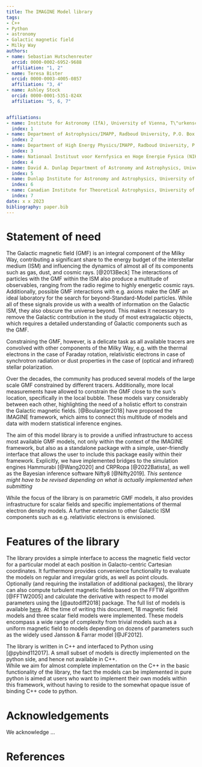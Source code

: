 ```yaml
---
title: The IMAGINE Model library
tags:
- C++
- Python
- astronomy
- Galactic magnetic field
- Milky Way
authors:
- name: Sebastian Hutschenreuter
  orcid: 0000-0002-6952-9688
  affiliation: "1, 2"
- name: Teresa Bister
  orcid: 0000-0003-4005-0857
  affiliation: "3, 4"
- name: Ashley Stock 
  orcid: 0000-0001-5351-824X
  affiliation: "5, 6, 7"


affiliations:
- name: Institute for Astronomy (IfA), University of Vienna, T\"urkenschanzstrasse 17, A-1180 Vienna
  index: 1
- name: Department of Astrophysics/IMAPP, Radboud University, P.O. Box 9010,6500 GL Nijmegen, The Netherlands
  index: 2
- name: Department of High Energy Physics/IMAPP, Radboud University, P.O. Box 9010,6500 GL Nijmegen, The Netherlands
  index: 3
- name: Nationaal Instituut voor Kernfysica en Hoge Energie Fysica (NIKHEF), SciencePark, Amsterdam, The Netherlands
  index: 4
- name: David A. Dunlap Department of Astronomy and Astrophysics, University of Toronto, 50 St. George Street, Toronto, ON M5S 3H4, Canada  
  index: 5
- name: Dunlap Institute for Astronomy and Astrophysics, University of Toronto, 50 St. George Street, Toronto, ON M5S 3H4, Canada
  index: 6
- name: Canadian Institute for Theoretical Astrophysics, University of Toronto, 60 St. George Street, Toronto, ON M5S 3H8, Canada
  index: 7
date: x x 2023
bibliography: paper.bib
---
```


# Statement of need

The Galactic magnetic field (GMF) is an integral component of the Milky Way, contributing a significant share to the energy budget of the interstellar medium (ISM) and influencing the dynamics of almost all of its components such as gas, dust, and cosmic rays. [@2013Beck]
The interactions of particles with the GMF within the ISM also produce a multitude of observables, ranging from the radio regime to highly energetic cosmic rays. 
Additionally, possible GMF interactions with e.g. axions make the GMF an ideal laboratory for the search for beyond-Standard-Model particles.
While all of these signals provide us with a wealth of information on the Galactic ISM, they also obscure the universe beyond. This makes it necessary to remove the Galactic contribution in the study of most extragalactic objects, which requires a detailed understanding of Galactic components such as the GMF.

Constraining the GMF, however, is a delicate task as all available tracers are convolved with other components of the Milky Way, e.g. with the thermal electrons in the case of Faraday rotation, relativistic electrons in case of synchrotron radiation or dust properties in the case of (optical and infrared) stellar polarization.

Over the decades, the community has produced several models of the large scale GMF constrained by different tracers. 
Additionally, more local measurements have allowed to constrain the GMF close to the sun's location, specifically in the local bubble. 
These models vary considerably between each other, highlighting the need of a holistic effort to constrain the Galactic magnetic fields. 
[@Boulanger2018] have proposed the IMAGINE framework, which aims to connect this multitude of models and data with modern statistical inference engines.

The aim of this model library is to provide a unified infrastructure to access most available GMF models, not only within the context of the IMAGINE framework, but also as a standalone package with a simple, user-friendly interface that allows the user to include this package easily within their framework. 
Explicitly, we have implemented bridges to the simulation engines Hammurabi [@Wang2020] and CRPRopa [@2022Batista], as well as the Bayesian inference software Nifty8 [@Nifty2019].  *This sentence might have to be revised depending on what is actually implemented when submitting*

While the focus of the library is on parametric GMF models, it also provides infrastructure for scalar fields and specific implementations of thermal electron density models. 
A further extension to other Galactic ISM components such as e.g. relativistic electrons is envisioned.


# Features of the library

The library provides a simple interface to access the magnetic field vector for a particular model at each position in Galacto-centric Cartesian coordinates. 
It furthermore provides convenience functionality to evaluate the models on regular and irregular grids, as well as point clouds.  
Optionally (and requiring the installation of additional packages), the library can also compute turbulent magnetic fields based on the FFTW algorithm [@FFTW2005] and calculate the derivative with respect to model parameters using the [@autodiff2018] package.
The full list of models is available [here](https://github.com/IMAGINE-Consortium/imagine-models#list-of-models). 
At the time of writing this document, 18 magnetic field models and three scalar field models were implemented. 
These models encompass a wide range of complexity from trivial models such as a uniform magnetic field to models depending on dozens of parameters such as the widely used Jansson & Farrar model [@JF2012].  

The library is written in C++ and interfaced to Python using [@pybind112017]. 
A small subset of models is directly implemented on the python side, and hence not available in C++.  
While we aim for almost complete implementation on the C++ in the basic functionality of the library, the fact the models can be implemented in pure python is aimed at users who want to implement their own models within this framework, without having to reside to the somewhat opaque issue of binding C++ code to python.


# Acknowledgements

We acknowledge ... 

# References